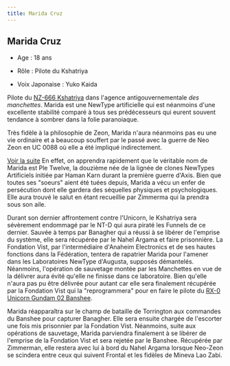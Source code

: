 ```yaml
---
title: Marida Cruz
---
```


Marida Cruz
-----------



- Age : 18 ans
  
- Rôle : Pilote du Kshatriya
  
- Voix Japonaise : Yuko Kaida



Pilote du [NZ-666 Kshatriya](uc/gundam-unicorn/nz-666-kshatriya.html) dans l'agence antigouvernementale *des manchettes*. Marida est une NewType artificielle qui est néanmoins d'une excellente stabilité comparé à tous ses prédécesseurs qui eurent souvent tendance à sombrer dans la folie paranoiaque.


Très fidèle à la philosophie de Zeon, Marida n'aura néanmoins pas eu une vie ordinaire et a beaucoup souffert par le passé avec la guerre de Neo Zeon en UC 0088 où elle a été impliqué indirectement.


[Voir la suite](javascript:spoiler();)
En effet, on apprendra rapidement que le véritable nom de Marida est Ple Twelve, la douzième née de la lignée de clones NewTypes Artificiels initiée par Haman Karn durant la première guerre d'Axis. Bien que toutes ses "soeurs" aient été tuées depuis, Marida a vécu un enfer de persécution dont elle gardera des séquelles physiques et psychologiques. Elle aura trouvé le salut en étant recueillie par Zimmerma qui la prendra sous son aile.


Durant son dernier affrontement contre l'Unicorn, le Kshatriya sera sévèrement endommagé par le NT-D qui aura piraté les Funnels de ce dernier. Sauvée à temps par Banagher qui a réussi à se libérer de l'emprise du système, elle sera récupérée par le Nahel Argama et faire prisonnière. La Fondation Vist, par l'intermédiaire d'Anaheim Electronics et de ses hautes fonctions dans la Fédération, tentera de rapatrier Marida pour l'amener dans les Laboratoires NewType d'Augusta, supposés démantelés. Néanmoins, l'opération de sauvetage montée par les Manchettes en vue de la délivrer aura évité qu'elle ne finisse dans ce laboratoire. Bien qu'elle n'aura pas pu être délivrée pour autant car elle sera finalement récupérée par la Fondation Vist qui la "reprogrammera" pour en faire le pilote du [RX-0 Unicorn Gundam 02 Banshee](uc/gundam-unicorn/rx-0-unicorn-gundam-02-banshee.html).



Marida réapparaîtra sur le champ de bataille de Torrington aux commandes du Banshee pour capturer Banagher. Elle sera ensuite chargée de l'escorter une fois mis prisonnier par la Fondation Vist. Néanmoins, suite aux opérations de sauvetage, Marida parviendra finalement à se libérer de l'emprise de la Fondation Vist et sera rejetée par le Banshee. Récupérée par Zimmerman, elle restera avec lui à bord du Nahel Argama lorsque Neo-Zeon se scindera entre ceux qui suivent Frontal et les fidèles de Mineva Lao Zabi. 


